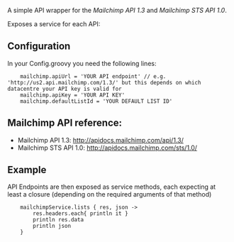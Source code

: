 
A simple API wrapper for the *Mailchimp API 1.3* and *Mailchimp STS API 1.0*.

Exposes a service for each API:

Configuration
-------------

In your Config.groovy you need the following lines:

		mailchimp.apiUrl = 'YOUR API endpoint' // e.g. 'http://us2.api.mailchimp.com/1.3/' but this depends on which datacentre your API key is valid for
		mailchimp.apiKey = 'YOUR API KEY'
		mailchimp.defaultListId = 'YOUR DEFAULT LIST ID'

Mailchimp API reference:
------------------------

 * Mailchimp API 1.3: http://apidocs.mailchimp.com/api/1.3/
 * Mailchimp STS API 1.0: http://apidocs.mailchimp.com/sts/1.0/

Example
-------

API Endpoints are then exposed as service methods, each expecting at least a closure (depending on the required arguments of that method)

		mailchimpService.lists { res, json ->
			res.headers.each{ println it }
			println res.data
			println json
		}		


